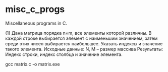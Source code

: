 # misc_c_progs
Miscellaneous programs in C.


(1) Дана матрица порядка n×m, все элементы которой различны. В каждой строке выбирается элемент с наименьшим значением, затем среди этих чисел выбирается наибольшее. Указать индексы и значение такого элемента.
Исходные данные: 
N, M – размер массива
Результаты:
Индекс строки, индекс столбца и значение элемента.

gcc  matrix.c -o matrix.exe